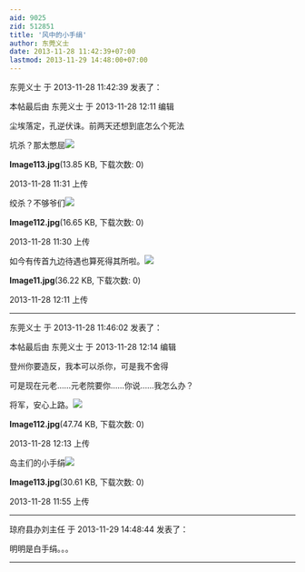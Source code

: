 ```yaml
---
aid: 9025
zid: 512851
title: '风中的小手绢'
author: 东莞义士
date: 2013-11-28 11:42:39+07:00
lastmod: 2013-11-29 14:48:00+07:00
---
```


东莞义士 于 2013-11-28 11:42:39 发表了：

本帖最后由 东莞义士 于 2013-11-28 12:11 编辑 

尘埃落定，孔逆伏诛。前两天还想到底怎么个死法

坑杀？那太憋屈![](https://cdn.jsdelivr.net/gh/lzjluzijie/beichao@main/static/img/113119lzc22yk8wzbjyq4s.jpg)



**Image113.jpg**(13.85 KB, 下载次数: 0)



2013-11-28 11:31 上传



绞杀？不够爷们![](https://cdn.jsdelivr.net/gh/lzjluzijie/beichao@main/static/img/11305074q38mzrrm578fz3.jpg)



**Image112.jpg**(16.65 KB, 下载次数: 0)



2013-11-28 11:30 上传



如今有传首九边待遇也算死得其所啦。![](https://cdn.jsdelivr.net/gh/lzjluzijie/beichao@main/static/img/121106omyeewywgeuptowo.jpg)



**Image11.jpg**(36.22 KB, 下载次数: 0)



2013-11-28 12:11 上传

---------

东莞义士 于 2013-11-28 11:46:02 发表了：

本帖最后由 东莞义士 于 2013-11-28 12:14 编辑 

登州你要造反，我本可以杀你，可是我不舍得

可是现在元老……元老院要你……你说……我怎么办？

将军，安心上路。![](https://cdn.jsdelivr.net/gh/lzjluzijie/beichao@main/static/img/121400i66hse662v26x0fi.jpg)



**Image112.jpg**(47.74 KB, 下载次数: 0)



2013-11-28 12:13 上传



岛主们的小手绢![](https://cdn.jsdelivr.net/gh/lzjluzijie/beichao@main/static/img/115551rbof2i05fbi5tz5d.jpg)



**Image113.jpg**(30.61 KB, 下载次数: 0)



2013-11-28 11:55 上传

---------

琼府县办刘主任 于 2013-11-29 14:48:44 发表了：

明明是白手绢。。。

---------

